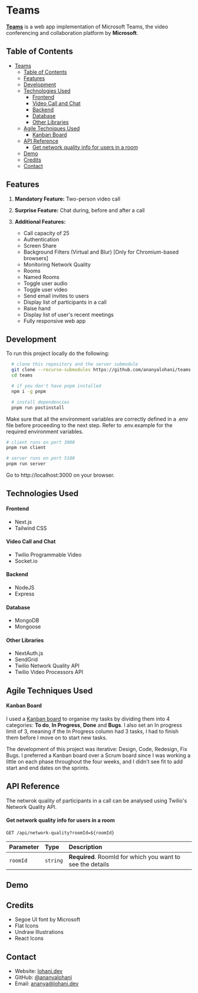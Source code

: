 # Teams

[**Teams**](https://msft.lohani.dev) is a web app implementation of Microsoft Teams, the video conferencing and collaboration platform by **Microsoft**.

## Table of Contents

- [Teams](#teams)
  - [Table of Contents](#table-of-contents)
  - [Features](#features)
  - [Development](#development)
  - [Technologies Used](#technologies-used)
      - [Frontend](#frontend)
      - [Video Call and Chat](#video-call-and-chat)
      - [Backend](#backend)
      - [Database](#database)
      - [Other Libraries](#other-libraries)
  - [Agile Techniques Used](#agile-techniques-used)
      - [Kanban Board](#kanban-board)
  - [API Reference](#api-reference)
      - [Get network quality info for users in a room](#get-network-quality-info-for-users-in-a-room)
  - [Demo](#demo)
  - [Credits](#credits)
  - [Contact](#contact)

## Features

1. **Mandatory Feature:** Two-person video call

2. **Surprise Feature:** Chat during, before and after a call

3. **Additional Features:**
   - Call capacity of 25
   - Authentication
   - Screen Share
   - Background Filters (Virtual and Blur) [Only for Chromium-based browsers]
   - Monitoring Network Quality
   - Rooms
   - Named Rooms
   - Toggle user audio
   - Toggle user video
   - Send email invites to users
   - Display list of participants in a call
   - Raise hand
   - Display list of user's recent meetings
   - Fully responsive web app

## Development

To run this project locally do the following:

```bash
  # clone this repository and the server submodule
  git clone --recurse-submodules https://github.com/ananyalohani/teams.git
  cd teams

  # if you don't have pnpm installed
  npm i -g pnpm

  # install dependencies
  pnpm run postinstall
```

Make sure that all the environment variables are correctly defined in a .env file before proceeding to the next step. Refer to .env.example for the required environment variables.

```bash
# client runs on port 3000
pnpm run client

# server runs on port 5100
pnpm run server
```

Go to http://localhost:3000 on your browser.

## Technologies Used

#### Frontend

- Next.js
- Tailwind CSS

#### Video Call and Chat

- Twilio Programmable Video
- Socket.io

#### Backend

- NodeJS
- Express

#### Database

- MongoDB
- Mongoose

#### Other Libraries

- NextAuth.js
- SendGrid
- Twilio Network Quality API
- Twilio Video Processors API

## Agile Techniques Used

#### Kanban Board

I used a [Kanban board](<(https://github.com/users/ananyalohani/projects/2)>) to organise my tasks by dividing them into 4 categories: **To do**, **In Progress**, **Done** and **Bugs**. I also set an In progress limit of 3, meaning if the In Progress column had 3 tasks, I had to finish them before I move on to start new tasks.

The development of this project was iterative: Design, Code, Redesign, Fix Bugs. I preferred a Kanban board over a Scrum board since I was working a little on each phase throughout the four weeks, and I didn’t see fit to add start and end dates on the sprints.

## API Reference

The netwrok quality of participants in a call can be analysed using Twilio's Network Quality API.

#### Get network quality info for users in a room

```http
GET /api/network-quality?roomId=${roomId}
```

| Parameter | Type     | Description                                                |
| :-------- | :------- | :--------------------------------------------------------- |
| `roomId`  | `string` | **Required**. RoomId for which you want to see the details |

## Demo

## Credits

- Segoe UI font by Microsoft
- Flat Icons
- Undraw Illustrations
- React Icons

## Contact

- Website: [lohani.dev](https://lohani.dev/)
- GitHub: [@ananyalohani](https://github.com/ananyalohani/)
- Email: [ananya@lohani.dev](mailto:ananya@lohani.dev)
